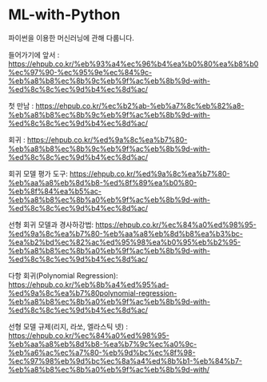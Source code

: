 # ML-with-Python
파이썬을 이용한 머신러닝에 관해 다룹니다.

들어가기에 앞서 : https://ehpub.co.kr/%eb%93%a4%ec%96%b4%ea%b0%80%ea%b8%b0%ec%97%90-%ec%95%9e%ec%84%9c-%eb%a8%b8%ec%8b%9c%eb%9f%ac%eb%8b%9d-with-%ed%8c%8c%ec%9d%b4%ec%8d%ac/

첫 만남 : https://ehpub.co.kr/%ec%b2%ab-%eb%a7%8c%eb%82%a8-%eb%a8%b8%ec%8b%9c%eb%9f%ac%eb%8b%9d-with-%ed%8c%8c%ec%9d%b4%ec%8d%ac/

회귀 : https://ehpub.co.kr/%ed%9a%8c%ea%b7%80-%eb%a8%b8%ec%8b%9c%eb%9f%ac%eb%8b%9d-with-%ed%8c%8c%ec%9d%b4%ec%8d%ac/

회귀 모델 평가 도구: https://ehpub.co.kr/%ed%9a%8c%ea%b7%80-%eb%aa%a8%eb%8d%b8-%ed%8f%89%ea%b0%80-%eb%8f%84%ea%b5%ac-%eb%a8%b8%ec%8b%a0%eb%9f%ac%eb%8b%9d-with-%ed%8c%8c%ec%9d%b4%ec%8d%ac/

선형 회귀 모델과 경사하강법: https://ehpub.co.kr/%ec%84%a0%ed%98%95-%ed%9a%8c%ea%b7%80-%eb%aa%a8%eb%8d%b8%ea%b3%bc-%ea%b2%bd%ec%82%ac%ed%95%98%ea%b0%95%eb%b2%95-%eb%a8%b8%ec%8b%a0%eb%9f%ac%eb%8b%9d-with-%ed%8c%8c%ec%9d%b4%ec%8d%ac/

다항 회귀(Polynomial Regression): https://ehpub.co.kr/%eb%8b%a4%ed%95%ad-%ed%9a%8c%ea%b7%80polynomial-regression-%eb%a8%b8%ec%8b%a0%eb%9f%ac%eb%8b%9d-with-%ed%8c%8c%ec%9d%b4%ec%8d%ac/

선형 모델 규제(리지, 라쏘, 엘라스틱 넷) : https://ehpub.co.kr/%ec%84%a0%ed%98%95-%eb%aa%a8%eb%8d%b8-%ea%b7%9c%ec%a0%9c-%eb%a6%ac%ec%a7%80-%eb%9d%bc%ec%8f%98-%ec%97%98%eb%9d%bc%ec%8a%a4%ed%8b%b1-%eb%84%b7-%eb%a8%b8%ec%8b%a0%eb%9f%ac%eb%8b%9d-with/
